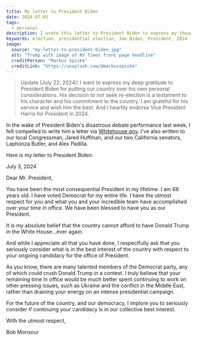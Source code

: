 ```yaml
---
title: My letter to President Biden
date: 2024-07-03
tags:
  - personal
description: I wrote this letter to President Biden to express my thoughts on his candidacy for the office of President in 2024.
keywords: election, presidential election, Joe Biden, President, 2024
image:
  source: "my-letter-to-president-biden.jpg"
  alt: "Trump with image of NY Times front page headline"
  creditPerson: "Markus Spiske"
  creditLink: "https://unsplash.com/@markusspiske"
---
```


> Update (July 22, 2024): I want to express my deep gratitude to President Biden for putting our country over his own personal considerations. His decision to not seek re-election is a testament to his character and his commitment to the country. I am grateful for his service and wish him the best. And I heartily endorse Vice President Harris for President in 2024.

In the wake of President Biden's disastrous debate performance last week, I felt compelled to write him a letter via [Whitehouse.gov](https://www.whitehouse.gov/contact/share/). I've also written to our local Congressman, Jared Huffman, and our two California senators, Laphonza Butler, and Alex Padilla.

Here is my letter to President Biden:

July 3, 2024

Dear Mr. President,

You have been the most consequential President in my lifetime. I am 68 years old. I have voted Democrat for my entire life. I have the utmost respect for you and what you and your incredible team have accomplished over your time in office. We have been blessed to have you as our President.

It is my absolute belief that the country cannot afford to have Donald Trump in the White House...ever again.

And while I appreciate all that you have done, I respectfully ask that you seriously consider what is in the best interest of the country with respect to your ongoing candidacy for the office of President.

As you know, there are many talented members of the Democrat party, any of which could crush Donald Trump in a contest. I truly believe that your remaining time in office would be much better spent continuing to work on other pressing issues, such as Ukraine and the conflict in the Middle East, rather than draining your energy on an intense presidential campaign.

For the future of the country, and our democracy, I implore you to seriously consider if continuing your candidacy is in our collective best interest.

With the utmost respect,

Bob Monsour
